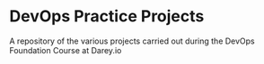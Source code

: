 
# DevOps Practice Projects

A repository of the various projects carried out during the DevOps Foundation Course at Darey.io
